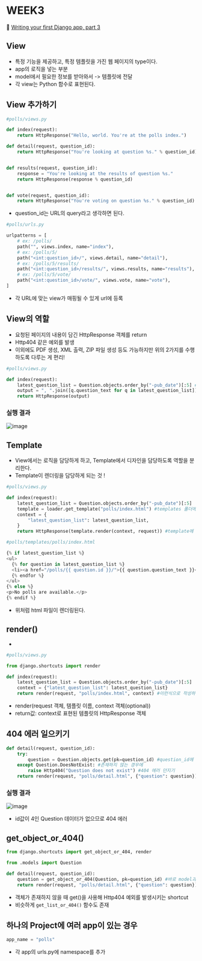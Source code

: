 # WEEK3

🔗 [Writing your first Django app, part 3](https://docs.djangoproject.com/en/5.0/intro/tutorial03/)

## View

- 특정 기능을 제공하고, 특정 템플릿을 가진 웹 페이지의 type이다.
- app의 로직을 넣는 부분
- model에서 필요한 정보를 받아와서 -> 템플릿에 전달
- 각 view는 Python 함수로 표현된다.

## View 추가하기

```py
#polls/views.py

def index(request):
    return HttpResponse("Hello, world. You're at the polls index.")

def detail(request, question_id):
    return HttpResponse("You're looking at question %s." % question_id)


def results(request, question_id):
    response = "You're looking at the results of question %s."
    return HttpResponse(response % question_id)


def vote(request, question_id):
    return HttpResponse("You're voting on question %s." % question_id)
```

- question_id는 URL의 query라고 생각하면 된다.

```py
#polls/urls.py

urlpatterns = [
    # ex: /polls/
    path("", views.index, name="index"),
    # ex: /polls/5/
    path("<int:question_id>/", views.detail, name="detail"),
    # ex: /polls/5/results/
    path("<int:question_id>/results/", views.results, name="results"),
    # ex: /polls/5/vote/
    path("<int:question_id>/vote/", views.vote, name="vote"),
]
```

- 각 URL에 맞는 view가 매핑될 수 있게 url에 등록

## View의 역할

- 요청된 페이지의 내용이 담긴 HttpResponse 객체를 return
- Http404 같은 예외를 발생
- 이외에도 PDF 생성, XML 출력, ZIP 파일 생성 등도 가능하지만 위의 2가지를 수행하도록 다루는 게 편리!

```py
#polls/views.py

def index(request):
    latest_question_list = Question.objects.order_by("-pub_date")[:5] #최근 생성된 Question 인스턴스 5개를 불러온다.
    output = ", ".join([q.question_text for q in latest_question_list]) #각 인스턴스의 question_text를 ,로 연결
    return HttpResponse(output)
```

### 실행 결과

![image](https://github.com/naya-h2/Django-Study/assets/103186362/04796d10-fa49-459a-a518-7c81f8254674)

## Template

- View에서는 로직을 담당하게 하고, Template에서 디자인을 담당하도록 역할을 분리한다.
- Template이 렌더링을 담당하게 되는 것 !

```py
#polls/views.py

def index(request):
    latest_question_list = Question.objects.order_by("-pub_date")[:5]
    template = loader.get_template("polls/index.html") #templates 폴더에서 해당 파일(템플릿)을 찾는다.
    context = {
        "latest_question_list": latest_question_list,
    }
    return HttpResponse(template.render(context, request)) #template에 context를 전달하고, 해당 화면 렌더링
```

```py
#polls/templates/polls/index.html

{% if latest_question_list %}
<ul>
  {% for question in latest_question_list %}
  <li><a href="/polls/{{ question.id }}/">{{ question.question_text }}</a></li>
  {% endfor %}
</ul>
{% else %}
<p>No polls are available.</p>
{% endif %}
```

- 위처럼 html 파일이 렌더링된다.

## render()

-

```py
#polls/views.py

from django.shortcuts import render

def index(request):
    latest_question_list = Question.objects.order_by("-pub_date")[:5]
    context = {"latest_question_list": latest_question_list}
    return render(request, "polls/index.html", context) #이런식으로 작성하면 loader와 HttpResponse를 가져오지 않아도 된다.
```

- render(request 객체, 템플릿 이름, context 객체(optional))
- return값: context로 표현된 템플릿의 HttpResponse 객체

## 404 에러 일으키기

```py
def detail(request, question_id):
    try:
        question = Question.objects.get(pk=question_id) #question_id에 맞는 Question 인스턴스 찾기
    except Question.DoesNotExist: #존재하지 않는 경우에
        raise Http404("Question does not exist") #404 에러 던지기
    return render(request, "polls/detail.html", {"question": question})
```

### 실행 결과

![image](https://github.com/naya-h2/Django-Study/assets/103186362/9c696a29-5a74-4a6d-aa35-b3526ed8fe31)

- id값이 4인 Question 데이터가 없으므로 404 에러

## get_object_or_404()

```py
from django.shortcuts import get_object_or_404, render

from .models import Question

def detail(request, question_id):
    question = get_object_or_404(Question, pk=question_id) #바로 model과 찾는 조건 전달
    return render(request, "polls/detail.html", {"question": question})
```

- 객체가 존재하지 않을 때 get()을 사용해 Http404 예외를 발생시키는 shortcut
- 비슷하게 `get_list_or_404()` 함수도 존재

## 하나의 Project에 여러 app이 있는 경우

```py
app_name = "polls"
```

- 각 app의 urls.py에 namespace를 추가

